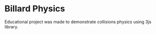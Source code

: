 # Billard Physics
Educational project was made to demonstrate collisions physics using 3js library.
